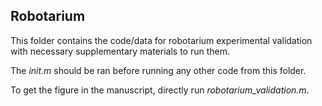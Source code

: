 ## Robotarium
This folder contains the code/data for robotarium experimental validation with necessary supplementary materials to run them.

The *init.m* should be ran before running any other code from this folder.

To get the figure in the manuscript, directly run *robotarium_validation.m*.

